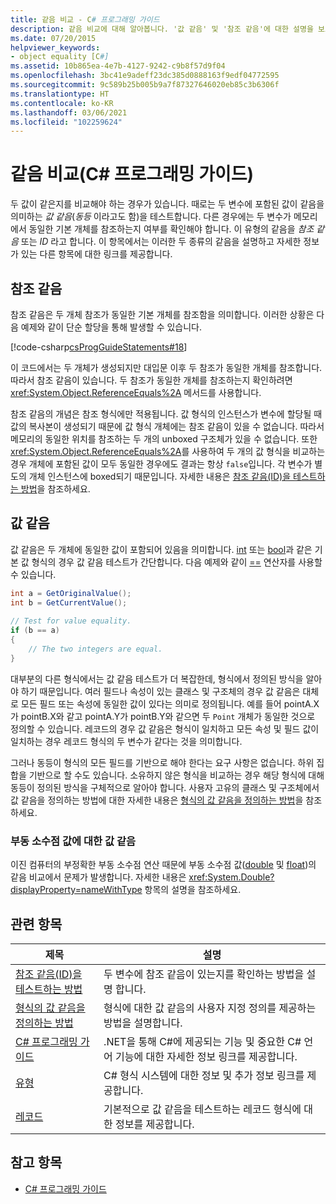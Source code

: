 ```yaml
---
title: 같음 비교 - C# 프로그래밍 가이드
description: 같음 비교에 대해 알아봅니다. '값 같음' 및 '참조 같음'에 대한 설명을 보고 추가 리소스를 확인합니다.
ms.date: 07/20/2015
helpviewer_keywords:
- object equality [C#]
ms.assetid: 10b865ea-4e7b-4127-9242-c9b8f57d9f04
ms.openlocfilehash: 3bc41e9adeff23dc385d0888163f9edf04772595
ms.sourcegitcommit: 9c589b25b005b9a7f87327646020eb85c3b6306f
ms.translationtype: HT
ms.contentlocale: ko-KR
ms.lasthandoff: 03/06/2021
ms.locfileid: "102259624"
---
```

# <a name="equality-comparisons-c-programming-guide"></a>같음 비교(C# 프로그래밍 가이드)

두 값이 같은지를 비교해야 하는 경우가 있습니다. 때로는 두 변수에 포함된 값이 같음을 의미하는 *값 같음*(*동등* 이라고도 함)을 테스트합니다. 다른 경우에는 두 변수가 메모리에서 동일한 기본 개체를 참조하는지 여부를 확인해야 합니다. 이 유형의 같음을 *참조 같음* 또는 *ID* 라고 합니다. 이 항목에서는 이러한 두 종류의 같음을 설명하고 자세한 정보가 있는 다른 항목에 대한 링크를 제공합니다.  
  
## <a name="reference-equality"></a>참조 같음

 참조 같음은 두 개체 참조가 동일한 기본 개체를 참조함을 의미합니다. 이러한 상황은 다음 예제와 같이 단순 할당을 통해 발생할 수 있습니다.  
  
 [!code-csharp[csProgGuideStatements#18](~/samples/snippets/csharp/VS_Snippets_VBCSharp/csProgGuideStatements/CS/Statements.cs#18)]  
  
 이 코드에서는 두 개체가 생성되지만 대입문 이후 두 참조가 동일한 개체를 참조합니다. 따라서 참조 같음이 있습니다. 두 참조가 동일한 개체를 참조하는지 확인하려면 <xref:System.Object.ReferenceEquals%2A> 메서드를 사용합니다.  
  
참조 같음의 개념은 참조 형식에만 적용됩니다. 값 형식의 인스턴스가 변수에 할당될 때 값의 복사본이 생성되기 때문에 값 형식 개체에는 참조 같음이 있을 수 없습니다. 따라서 메모리의 동일한 위치를 참조하는 두 개의 unboxed 구조체가 있을 수 없습니다. 또한 <xref:System.Object.ReferenceEquals%2A>를 사용하여 두 개의 값 형식을 비교하는 경우 개체에 포함된 값이 모두 동일한 경우에도 결과는 항상 `false`입니다. 각 변수가 별도의 개체 인스턴스에 boxed되기 때문입니다. 자세한 내용은 [참조 같음(ID)을 테스트하는 방법](./how-to-test-for-reference-equality-identity.md)을 참조하세요.

## <a name="value-equality"></a>값 같음

 값 같음은 두 개체에 동일한 값이 포함되어 있음을 의미합니다. [int](../../language-reference/builtin-types/integral-numeric-types.md) 또는 [bool](../../language-reference/builtin-types/bool.md)과 같은 기본 값 형식의 경우 값 같음 테스트가 간단합니다. 다음 예제와 같이 [==](../../language-reference/operators/equality-operators.md#equality-operator-) 연산자를 사용할 수 있습니다.  
  
```csharp  
int a = GetOriginalValue();  
int b = GetCurrentValue();  
  
// Test for value equality.
if (b == a)
{  
    // The two integers are equal.  
}  
```  
  
 대부분의 다른 형식에서는 값 같음 테스트가 더 복잡한데, 형식에서 정의된 방식을 알아야 하기 때문입니다. 여러 필드나 속성이 있는 클래스 및 구조체의 경우 값 같음은 대체로 모든 필드 또는 속성에 동일한 값이 있다는 의미로 정의됩니다. 예를 들어 pointA.X가 pointB.X와 같고 pointA.Y가 pointB.Y와 같으면 두 `Point` 개체가 동일한 것으로 정의할 수 있습니다. 레코드의 경우 값 같음은 형식이 일치하고 모든 속성 및 필드 값이 일치하는 경우 레코드 형식의 두 변수가 같다는 것을 의미합니다.  
  
그러나 동등이 형식의 모든 필드를 기반으로 해야 한다는 요구 사항은 없습니다. 하위 집합을 기반으로 할 수도 있습니다. 소유하지 않은 형식을 비교하는 경우 해당 형식에 대해 동등이 정의된 방식을 구체적으로 알아야 합니다. 사용자 고유의 클래스 및 구조체에서 값 같음을 정의하는 방법에 대한 자세한 내용은 [형식의 값 같음을 정의하는 방법](./how-to-define-value-equality-for-a-type.md)을 참조하세요.
  
### <a name="value-equality-for-floating-point-values"></a>부동 소수점 값에 대한 값 같음

 이진 컴퓨터의 부정확한 부동 소수점 연산 때문에 부동 소수점 값([double](../../language-reference/builtin-types/floating-point-numeric-types.md) 및 [float](../../language-reference/builtin-types/floating-point-numeric-types.md))의 같음 비교에서 문제가 발생합니다. 자세한 내용은 <xref:System.Double?displayProperty=nameWithType> 항목의 설명을 참조하세요.  
  
## <a name="related-topics"></a>관련 항목  
  
|제목|설명|  
|-----------|-----------------|
|[참조 같음(ID)을 테스트하는 방법](./how-to-test-for-reference-equality-identity.md)|두 변수에 참조 같음이 있는지를 확인하는 방법을 설명 합니다.|
|[형식의 값 같음을 정의하는 방법](./how-to-define-value-equality-for-a-type.md)|형식에 대한 값 같음의 사용자 지정 정의를 제공하는 방법을 설명합니다.|
|[C# 프로그래밍 가이드](../index.md)|.NET을 통해 C#에 제공되는 기능 및 중요한 C# 언어 기능에 대한 자세한 정보 링크를 제공합니다.|
|[유형](../types/index.md)|C# 형식 시스템에 대한 정보 및 추가 정보 링크를 제공합니다.|
|[레코드](../classes-and-structs/records.md)|기본적으로 값 같음을 테스트하는 레코드 형식에 대한 정보를 제공합니다.|

## <a name="see-also"></a>참고 항목

- [C# 프로그래밍 가이드](../index.md)
